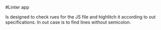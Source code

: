 #Linter app

Is designed to check rues for the JS file and highlitch it according to out specifications. In out case is to find lines without semicolon. 